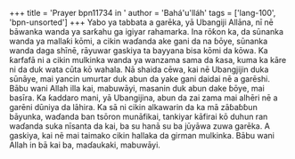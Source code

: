 +++
title = 'Prayer bpn11734 in '
author = 'Bahá'u'lláh'
tags = ['lang-100', 'bpn-unsorted']
+++
Yabo ya tabbata a garēka, yā Ubangiji Allāna, nī nē bāwanka wanda ya sarƙahu ga igiyar rahamarka. Ina rōƙon ka, da sūnanka wanda ya mallaƙi kōmi, a cikin waɗanda ake gani da na ɓōye, sūnanka wanda daga shīnē, rāyuwar gaskiya ta bayyana bisa kōmi da kōwa. Ka ƙarfafā ni a cikin mulkinka wanda ya wanzama sama da ƙasa, kuma ka kāre ni da duk wata cūta kō wahala.
Nā shaida cēwa, kai nē Ubangjijin duka sūnāye, mai yancin umurtar duk abun da yake gani daidai nē a garēshi. Bābu wani Allah illa kai, mabuwāyi, masanin duk abun dake ɓōye, mai basīra.
Ka ƙaddaro mani, yā Ubangijina, abun da zai zama mai alhēri nē a garēni dūniya da lāhira. Ka sā ni cikin alkawarin da ka mā zāɓaɓɓun bāyunka, waɗanda ban tsōron munāfikai, tankiyar kāfirai kō duhun ran waɗanda suka nīsanta da kai, ba su hanā su ba jūyāwa zuwa  garēka.
A gaskiya, kai nē mai taimako cikin hallaka da girman mulkinka. Bābu wani Allah in bā kai ba, maɗaukaki, mabuwāyi.
